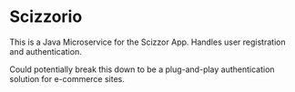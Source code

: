 # Scizzorio

This is a Java Microservice for the Scizzor App. Handles user registration and authentication.

Could potentially break this down to be a plug-and-play authentication solution for e-commerce sites.
